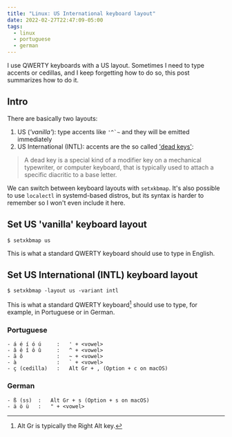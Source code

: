 ```yaml
---
title: "Linux: US International keyboard layout"
date: 2022-02-27T22:47:09-05:00
tags:
  - linux
  - portuguese
  - german
---
```


I use QWERTY keyboards with a US layout. Sometimes I need to type accents or
cedillas, and I keep forgetting how to do so, this post summarizes how to do it.

<!--more-->

## Intro

There are basically two layouts:

1. US (_'vanilla'_): type accents like ``'^`~`` and they will be emitted immediately
2. US International (INTL): accents are the so called ['dead keys'](https://en.wikipedia.org/wiki/Dead_key):

> A dead key is a special kind of a modifier key on a mechanical typewriter, or
> computer keyboard, that is typically used to attach a specific diacritic to a
> base letter.

We can switch between keyboard layouts with `setxkbmap`. It's also possible to
use `localectl` in systemd-based distros, but its syntax is harder to remember
so I won't even include it here.

## Set US 'vanilla' keyboard layout

```shell
$ setxkbmap us
```

This is what a standard QWERTY keyboard should use to type in English.

## Set US International (INTL) keyboard layout

```shell
$ setxkbmap -layout us -variant intl
```

This is what a standard QWERTY keyboard[^1] should use to type, for example, in Portuguese or in German.

### Portuguese

```text
- á é í ó ú     :   ' + <vowel>
- â ê î ô û     :   ^ + <vowel>
- ã õ           :   ~ + <vowel>
- à             :   ` + <vowel>
- ç (cedilla)   :   Alt Gr + , (Option + c on macOS)
```

### German

```text
- ß (ss)  :   Alt Gr + s (Option + s on macOS)
- ä ö ü   :   " + <vowel>
```

[^1]: Alt Gr is typically the Right Alt key.
